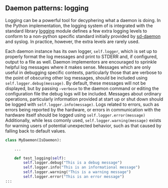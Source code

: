 ## Daemon patterns: logging

Logging can be a powerful tool for decyphering what a daemon is doing.
In the Python implementation, the logging system of is integrated with
the standard library [logging](https://docs.python.org/3/library/logging.html) module
defines a few extra logging levels to conform to a non-python specific standard initially
provided by [sd-daemon](https://systemd.network/sd-daemon.html) and syslog. In
practice, however, the extra levels are rarely used.

Each daemon instance has its own logger, `self.logger`, which is set up
to properly format the log messages and print to STDERR and, if
configured, output to a file as well. Daemon implementors are encouraged
to sprinkle helpful log messages where it makes sense. Messages which
are only useful in debugging specific contexts, particularly those that
are verbose to the point of obscuring other log messages, should be
included using `self.logger.debug(message)`. By default, these messages
will not be displayed, but by passing `–verbose` to the daemon command
or editing the configuration file the debug logs will be included.
Messages about ordinary operations, particularly information provided at
start up or shut down should be logged with `self.logger.info(message)`.
Logs related to errors, such as errors being reported by the hardware,
or errors in communication with the hardware itself should be logged
using `self.logger.error(message)` Additionally, while less comonly
used, `self.logger.warning(message)` exists for warning users of
potential unexpected behavior, such as that caused by falling back to
default values.

```python
class MyDaemon(IsDaemon):

    ...

    def test_logging(self):
        self.logger.debug("This is a debug message")
        self.logger.info("This is an informational message")
        self.logger.warning("This is a warning message")
        self.logger.error("This is an error message")
:::
